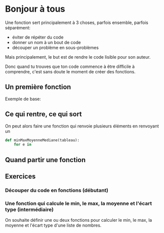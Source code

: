 # Bonjour à tous

Une fonction sert principalement à 3 choses, parfois ensemble, parfois séparément:
- éviter de répéter du code
- donner un nom à un bout de code
- découper un problème en sous-problèmes

Mais principalement, le but est de rendre le code lisible pour son auteur.

Donc quand tu trouves que ton code commence à être difficile à comprendre,
c'est sans doute le moment de créer des fonctions.

## Un première fonction

Exemple de base:

## Ce qui rentre, ce qui sort

On peut alors faire une fonction qui renvoie plusieurs éléments en renvoyant un 


````python
def minMaxMoyenneMediane(tableau):
    for e in 
````

## Quand partir une fonction



## Exercices


### Découper du code en fonctions (débutant)

### Une fonction qui calcule le min, le max, la moyenne et l'écart type (intermédiaire)

On souhaite définir une ou deux fonctions pour calculer le min, le max, la moyenne et l'écart type d'une liste de nombres.


